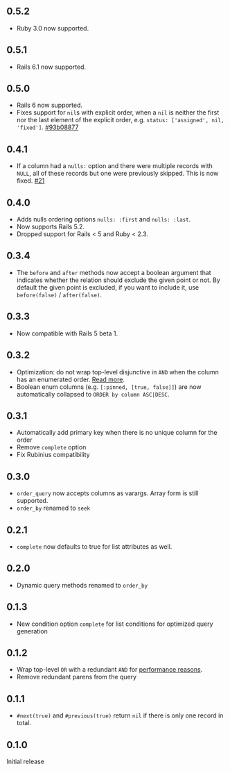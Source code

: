 ## 0.5.2

* Ruby 3.0 now supported.

## 0.5.1

* Rails 6.1 now supported.
## 0.5.0

* Rails 6 now supported.
* Fixes support for `nil`s with explicit order, when a `nil` is neither
  the first nor the last element of the explicit order,
  e.g. `status: ['assigned', nil, 'fixed']`.
  [#93b08877](https://github.com/glebm/order_query/commit/93b08877790a0ff02eea0d835def6ff3c40a83da)

## 0.4.1

* If a column had a `nulls:` option and there were multiple records with `NULL`,
  all of these records but one were previously skipped. This is now fixed.
  [#21](https://github.com/glebm/order_query/issues/21)

## 0.4.0

* Adds nulls ordering options `nulls: :first` and `nulls: :last`.
* Now supports Rails 5.2.
* Dropped support for Rails < 5 and Ruby < 2.3.

## 0.3.4

* The `before` and `after` methods now accept a boolean argument that indicates
  whether the relation should exclude the given point or not.
  By default the given point is excluded, if you want to include it,
  use `before(false)` / `after(false)`.

## 0.3.3

* Now compatible with Rails 5 beta 1.

## 0.3.2

* Optimization: do not wrap top-level disjunctive in `AND` when the column has an enumerated order. [Read more](https://github.com/glebm/order_query/issues/3#issuecomment-54764638).
* Boolean enum columns (e.g. `[:pinned, [true, false]]`) are now automatically collapsed to `ORDER by column ASC|DESC`.

## 0.3.1

* Automatically add primary key when there is no unique column for the order
* Remove `complete` option
* Fix Rubinius compatibility

## 0.3.0

* `order_query` now accepts columns as varargs. Array form is still supported.
* `order_by` renamed to `seek`

## 0.2.1

* `complete` now defaults to true for list attributes as well.

## 0.2.0

* Dynamic query methods renamed to `order_by`

## 0.1.3

* New condition option `complete` for list conditions for optimized query generation

## 0.1.2

* Wrap top-level `OR` with a redundant `AND` for [performance reasons](https://github.com/glebm/order_query/issues/3).
* Remove redundant parens from the query

## 0.1.1

* `#next(true)` and `#previous(true)` return `nil` if there is only one record in total.

## 0.1.0

Initial release

